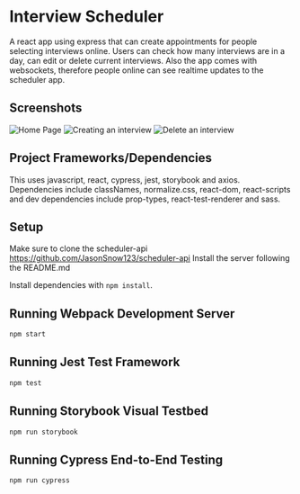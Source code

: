 # Interview Scheduler

A react app using express that can create appointments for people selecting interviews online. Users can check how many interviews are in a day, can edit or delete current interviews. Also the app comes with websockets, therefore people online can see realtime updates to the scheduler app.

## Screenshots

![Home Page](https://i.imgur.com/En1EvsM.png "Home Page")
![Creating an interview](https://i.imgur.com/b0Ad7b9.png "Creating an interview")
![Delete an interview](https://i.imgur.com/Xo6DUDI.png "Delete an interview")

## Project Frameworks/Dependencies

This uses javascript, react, cypress, jest, storybook and axios. Dependencies include classNames, normalize.css, react-dom, react-scripts and dev dependencies include prop-types, react-test-renderer and sass.

## Setup

Make sure to clone the scheduler-api
https://github.com/JasonSnow123/scheduler-api
Install the server following the README.md

Install dependencies with `npm install`.

## Running Webpack Development Server

```sh
npm start
```

## Running Jest Test Framework

```sh
npm test
```

## Running Storybook Visual Testbed

```sh
npm run storybook
```

## Running Cypress End-to-End Testing

```sh
npm run cypress
```
